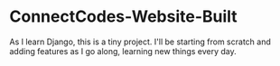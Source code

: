 # ConnectCodes-Website-Built
As I learn Django, this is a tiny project. I'll be starting from scratch and adding features as I go along, learning new things every day. 
